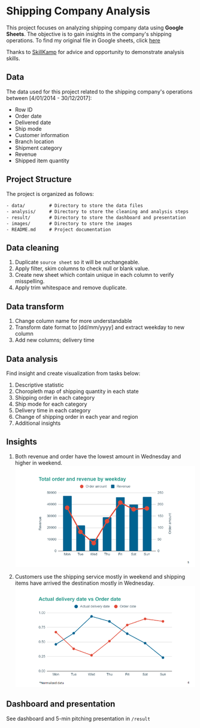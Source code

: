 # Shipping Company Analysis

This project focuses on analyzing shipping company data using **Google Sheets**. The objective is to gain insights in the company's shipping operations. To find my original file in Google sheets, click [here](https://docs.google.com/spreadsheets/d/1nhKVdkh-YeeLUoWVZW5bC89CmKP0gwae7QP-vcz3uAs/edit?usp=sharing)

Thanks to [SkillKamp](https://www.skillkamp.com/) for advice and opportunity to  demonstrate analysis skills.

## Data
The data used for this project related to the shipping company's operations between [4/01/2014 - 30/12/2017]:

- Row ID
- Order date
- Delivered date
- Ship mode
- Customer information
- Branch location
- Shipment category
- Revenue
- Shipped item quantity

## Project Structure
The project is organized as follows:
```
- data/         # Directory to store the data files
- analysis/     # Directory to store the cleaning and analysis steps
- result/       # Directory to store the dashboard and presentation
- images/       # Directory to store the images
- README.md     # Project documentation
```

## Data cleaning
1. Duplicate `source sheet` so it will be unchangeable.  
2. Apply filter, skim columns to check null or blank value.  
3. Create new sheet which contain unique in each column to verify misspelling.  
4. Apply trim whitespace and remove duplicate.  

## Data transform
1. Change column name for more understandable  
2. Transform date format to [dd/mm/yyyy] and extract weekday to new column  
3. Add new columns; delivery time  

## Data analysis
Find insight and create visualization from tasks below:  
1. Descriptive statistic  
2. Choropleth map of shipping quantity in each state  
3. Shipping order in each category  
4. Ship mode for each category  
5. Delivery time in each category  
6. Change of shipping order in each year and region  
7. Additional insights  

## Insights
1. Both revenue and order have the lowest amount in Wednesday and higher in weekend.
![totalOrder-revenue_weekday](images/totalOrder-revenue_weekday.png)

2. Customers use the shipping service mostly in weekend and shipping items have arrived the destination mostly in Wednesday. 
![deliveryDate-orderDate_weekday](images/deliveryDate-orderDate_weekday.png)

## Dashboard and presentation
See dashboard and 5-min pitching presentation in `/result`

